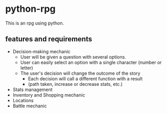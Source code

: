 # python-rpg
This is an rpg using python.
## features and requirements
* Decision-making mechanic
    - User will be given a question with several options.
    - User can easily select an option with a single character (number or letter)
    - The user's decision will change the outcome of the story
        - Each decision will call a different function with a result
        - (path taken, increase or decrease stats, etc.)
* Stats management
* Inventory and Shopping mechanic
* Locations
* Battle mechanic
